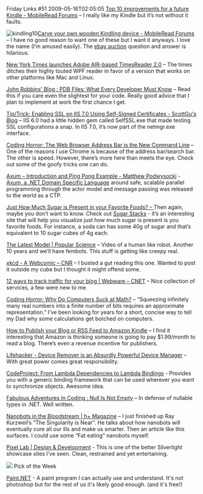 Friday Links #51
2009-05-16T02:05:05
[Top 10 improvements for a future Kindle - MobileRead Forums](http://www.mobileread.com/forums/showthread.php?t=46449) – I really like my Kindle but it’s not without it faults. 

![kindling10](/content/images/blog/FridayLinks51_12C3B/kindling10.jpg)[Carve your own wooden Kindling device - MobileRead Forums](http://www.mobileread.com/forums/showthread.php?t=46855) – I have no good reason to want one of these but I want it anyways. I love the name (I’m amused easily). The [ebay auction](http://cgi.ebay.com/ws/eBayISAPI.dll?ViewItem&item=170331750580) question and answer is hilarious.

[New York Times launches Adobe AIR-based TimesReader 2.0](http://www.downloadsquad.com/2009/05/11/new-york-times-launches-adobe-air-based-timesreader-2-0/) – The times ditches their highly touted WPF reader in favor of a version that works on other platforms like Mac and Linux.

[John Robbins' Blog : PDB Files: What Every Developer Must Know](http://www.wintellect.com/CS/blogs/jrobbins/archive/2009/05/11/pdb-files-what-every-developer-must-know.aspx) – Read this if you care even the slightest for your code. Really good advice that I plan to implement at work the first chance I get.

[Tip/Trick: Enabling SSL on IIS 7.0 Using Self-Signed Certificates - ScottGu's Blog](http://weblogs.asp.net/scottgu/archive/2007/04/06/tip-trick-enabling-ssl-on-iis7-using-self-signed-certificates.aspx) – IIS 6.0 had a little hidden gem called SelfSSL.exe that made testing SSL configurations a snap. In IIS 7.0, it’s now part of the netmgr.exe interface.

[Coding Horror: The Web Browser Address Bar is the New Command Line](http://www.codinghorror.com/blog/archives/001265.html) – One of the reasons I use Chrome is because of the address bar/search bar. The other is speed. However, there’s more here than meets the eye. Check out some of the goofy tricks one can do.

[Axum – Introduction and Ping Pong Example - Matthew Podwysocki](http://codebetter.com/blogs/matthew.podwysocki/archive/2009/05/12/axum-introduction-and-ping-pong-example.aspx) - [Axum, a .NET Domain Specific Language](http://msdn.microsoft.com/en-us/devlabs/dd795202.aspx) around safe, scalable parallel programming through the actor model and message passing was released to the world as a CTP.

[Just How Much Sugar is Present in your Favorite Foods? – ](http://www.labnol.org/home/health/sugar-content-in-foods/8501/)Then again, maybe you don’t want to know. Check out [Sugar Stacks](http://www.sugarstacks.com/) - it’s an interesting site that will help you visualize just how much sugar is present is you favorite foods. For instance, a soda can has some 40g of sugar and that’s equivalent to 10 sugar cubes of 4g each.

[The Latest Model | Popular Science](http://www.popsci.com/scitech/article/2009-05/latest-model) – Video of a human like robot. Another 10 years and we’ll have fembots. This stuff is getting like creepy real.

[xkcd - A Webcomic – CNR](http://xkcd.com/583/) – I busted a gut reading this one. Wanted to post it outside my cube but I thought it might offend some.

[12 ways to track traffic for your blog | Webware – CNET](http://news.cnet.com/8301-17939_109-10239540-2.html?part=rss&subj=news&tag=2547-1_3-0-5) – Nice collection of services, a few were new to me.

[Coding Horror: Why Do Computers Suck at Math?](http://www.codinghorror.com/blog/archives/001266.html) – “Squeezing infinitely many real numbers into a finite number of bits requires an approximate representation.” I’ve been looking for years for a short, concise way to tell my Dad why some calculations get botched on computers.

[How to Publish your Blog or RSS Feed to Amazon Kindle](http://www.labnol.org/internet/blogging/publish-blog-on-amazon-kindle/8544/) – I find it interesting that Amazon is thinking someone is going to pay $1.99/month to read a blog. There’s even a revenue incentive for publishers.

[Lifehacker - Device Remover is an Absurdly Powerful Device Manager](http://lifehacker.com/5254403/device-remover-is-an-absurdly-powerful-device-manager) – With great power comes great responsibility.

[CodeProject: From Lambda Dependencies to Lambda Bindings](http://www.codeproject.com/Articles/36450/From-Lambda-Dependencies-to-Lambda-Bindings.aspx) - Provides you with a generic binding framework that can be used wherever you want to synchronize objects. Awesome idea.

[Fabulous Adventures In Coding : Null Is Not Empty](http://blogs.msdn.com/ericlippert/archive/2009/05/14/null-is-not-empty.aspx) – In defense of nullable types in .NET. Well written.

[Nanobots in the Bloodstream | h+ Magazine](http://hplusmagazine.com/articles/nano/nanobots-bloodstream) – I just finished up Ray Kurzweil’s “The Singularity is Near”. He talks about how nanobots will eventually cure all our ills and make us smarter. Then an article like this surfaces. I could use some “Fat eating” nanobots myself.

[Pixel Lab | Design & Development](http://pixellab.cc/#Home) - This is one of the better Silverlight showcase sites I’ve seen. Clean, restrained and yet entertaining.

![](/content/images/blog/FridayLinks49_12B63/images.jpg) Pick of the Week

[Paint.NET](http://www.getpaint.net/) - A paint program I can actually use and understand. It's not photoshop but for the rest of us it's likely good enough. (and it's free!)
